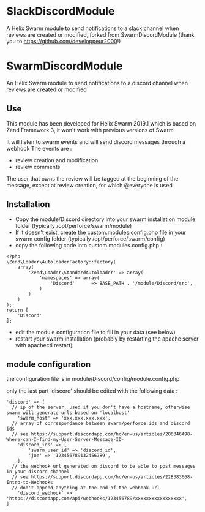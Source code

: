 # SlackDiscordModule
A Helix Swarm module to send notifications to a slack channel when reviews are created or modified, forked from SwarmDiscordModule (thank you to https://github.com/developpeur2000!)

# SwarmDiscordModule
An Helix Swarm module to send notifications to a discord channel when reviews are created or modified

## Use
This module has been developed for Helix Swarm 2019.1 which is based on Zend Framework 3, it won't work with previous versions of Swarm

It will listen to swarm events and will send discord messages through a webhook
The events are :
- review creation and modification
- review comments

The user that owns the review will be tagged at the beginning of the message, except at review creation, for which @everyone is used

## Installation
* Copy the module/Discord directory into your swarm installation module folder (typically /opt/perforce/swarm/module)
* If it doesn't exist, create the custom.modules.config.php file in your swarm config folder  (typically /opt/perforce/swarm/config)
* copy the following code into custom.modules.config.php :
```
<?php
\Zend\Loader\AutoloaderFactory::factory(
    array(
        'Zend\Loader\StandardAutoloader' => array(
            'namespaces' => array(
                'Discord'      => BASE_PATH . '/module/Discord/src',
            )
        )
    )
);
return [
    'Discord'
];
```
* edit the module configuration file to fill in your data (see below)
* restart your swarm installation (probably by restarting the apache server with apachectl restart)

## module configuration
the configuration file is in module/Discord/config/module.config.php

only the last part 'discord' should be edited with the following data :

```
'discord' => [
  // ip of the server, used if you don't have a hostname, otherwise swarm will generate urls based on 'localhost'
	'swarm_host' => 'xxx.xxx.xxx.xxx',
  // array of correspondance between swarm/perforce ids and discord ids
  // see https://support.discordapp.com/hc/en-us/articles/206346498-Where-can-I-find-my-User-Server-Message-ID-
	'discord_ids' => [
		'swarm_user_id' => 'discord_id',
		'joe' => '123456789132456789',
	],
  // the webhook url generated on discord to be able to post messages in your discord channel
  // see https://support.discordapp.com/hc/en-us/articles/228383668-Intro-to-Webhooks
  // don't append anything at the end of the webhook url
	'discord_webhook' => 'https://discordapp.com/api/webhooks/123456789/xxxxxxxxxxxxxxxxx',
]
```

